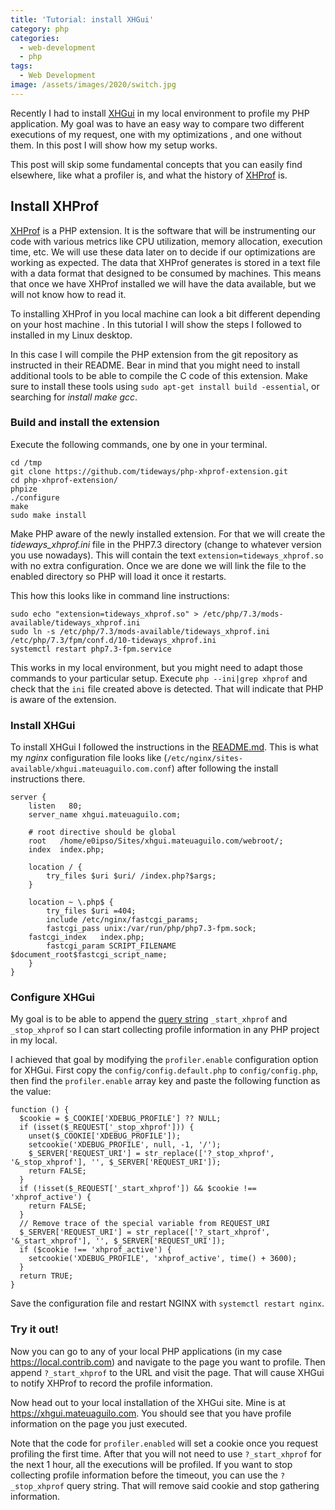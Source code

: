 ```yaml
---
title: 'Tutorial: install XHGui'
category: php
categories:
  - web-development
  - php
tags:
  - Web Development
image: /assets/images/2020/switch.jpg
---
```

Recently I had to install [XHGui](https://github.com/perftools/xhgui) in my local environment to profile my PHP application. My goal
was to have an easy way to compare two different executions of my request, one with my
optimizations , and one without them. In this post I will show how my setup works.

<!-- more -->

This post will skip some fundamental concepts that you can easily find elsewhere, like what a
profiler is, and what the history of [XHProf](https://github.com/tideways/php-xhprof-extension) is.

## Install XHProf
[XHProf](https://github.com/tideways/php-xhprof-extension) is a PHP extension. It is the software
that will be instrumenting our code with various metrics like CPU utilization, memory
allocation, execution time, etc. We will use these data later on to decide if our optimizations
are working as expected. The data that XHProf generates is stored in a text file with a data
format that designed to be consumed by machines. This means that once we have XHProf installed
we will have the data available, but we will not know how to read it.

To installing XHProf in you local machine can look a bit different depending on your host machine
. In this tutorial I will show the steps I followed to installed in my Linux desktop.

In this case I will compile the PHP extension from the git repository as instructed in their
README. Bear in mind that you might need to install additional tools to be able to compile the C
code of this extension. Make sure to install these tools using `sudo apt-get install build
-essential`, or searching for _install make gcc_.

### Build and install the extension
Execute the following commands, one by one in your terminal.

```
cd /tmp
git clone https://github.com/tideways/php-xhprof-extension.git
cd php-xhprof-extension/
phpize
./configure
make
sudo make install
```

Make PHP aware of the newly installed extension. For that we will create the _tideways_xhprof.ini_
file in the PHP7.3 directory (change to whatever version you use nowadays). This will contain the
text `extension=tideways_xhprof.so` with no extra configuration. Once we are done we will link the
file to the enabled directory so PHP will load it once it restarts.

This how this looks like in command line instructions:
```
sudo echo "extension=tideways_xhprof.so" > /etc/php/7.3/mods-available/tideways_xhprof.ini
sudo ln -s /etc/php/7.3/mods-available/tideways_xhprof.ini /etc/php/7.3/fpm/conf.d/10-tideways_xhprof.ini
systemctl restart php7.3-fpm.service
```

This works in my local environment, but you might need to adapt those commands to your particular
setup. Execute `php --ini|grep xhprof` and check that the `ini` file created above is detected.
That will indicate that PHP is aware of the extension.

### Install XHGui
To install XHGui I followed the instructions in the [README.md](https://github.com/perftools/xhgui#installation-from-source).
This is what my _nginx_ configuration file looks like (`/etc/nginx/sites-available/xhgui.mateuaguilo.com.conf`)
after following the install instructions there.

```
server {
    listen   80;
    server_name xhgui.mateuaguilo.com;

    # root directive should be global
    root   /home/e0ipso/Sites/xhgui.mateuaguilo.com/webroot/;
    index  index.php;

    location / {
        try_files $uri $uri/ /index.php?$args;
    }

    location ~ \.php$ {
        try_files $uri =404;
        include /etc/nginx/fastcgi_params;
        fastcgi_pass unix:/var/run/php/php7.3-fpm.sock;
	fastcgi_index   index.php;
        fastcgi_param SCRIPT_FILENAME $document_root$fastcgi_script_name;
    }
}
```

### Configure XHGui
My goal is to be able to append the [query string](https://en.wikipedia.org/wiki/Query_string)
`_start_xhprof` and `_stop_xhprof` so I can start collecting profile information in any PHP project
in my local.

I achieved that goal by modifying the `profiler.enable` configuration option for XHGui. First copy
the `config/config.default.php` to `config/config.php`, then find the `profiler.enable` array key
and paste the following function as the value:

```
function () {
  $cookie = $_COOKIE['XDEBUG_PROFILE'] ?? NULL;
  if (isset($_REQUEST['_stop_xhprof'])) {
    unset($_COOKIE['XDEBUG_PROFILE']);
    setcookie('XDEBUG_PROFILE', null, -1, '/');
    $_SERVER['REQUEST_URI'] = str_replace(['?_stop_xhprof', '&_stop_xhprof'], '', $_SERVER['REQUEST_URI']);
    return FALSE;
  }
  if (!isset($_REQUEST['_start_xhprof']) && $cookie !== 'xhprof_active') {
    return FALSE;
  }
  // Remove trace of the special variable from REQUEST_URI
  $_SERVER['REQUEST_URI'] = str_replace(['?_start_xhprof', '&_start_xhprof'], '', $_SERVER['REQUEST_URI']);
  if ($cookie !== 'xhprof_active') {
    setcookie('XDEBUG_PROFILE', 'xhprof_active', time() + 3600);
  }
  return TRUE;
}
```

Save the configuration file and restart NGINX with `systemctl restart nginx`.

### Try it out!
Now you can go to any of your local PHP applications (in my case https://local.contrib.com) and
navigate to the page you want to profile. Then append `?_start_xhprof` to the URL and visit the
page. That will cause XHGui to notify XHProf to record the profile information.

Now head out to your local installation of the XHGui site. Mine is at https://xhgui.mateuaguilo.com.
You should see that you have profile information on the page you just executed.

Note that the code for `profiler.enabled` will set a cookie once you request profiling the first
time. After that you will not need to use `?_start_xhprof` for the next 1 hour, all the executions
will be profiled. If you want to stop collecting profile information before the timeout, you can
use the `?_stop_xhprof` query string. That will remove said cookie and stop gathering information.
